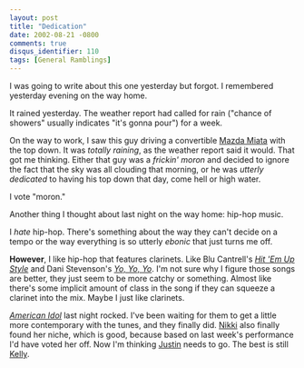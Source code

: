```yaml
---
layout: post
title: "Dedication"
date: 2002-08-21 -0800
comments: true
disqus_identifier: 110
tags: [General Ramblings]
---
```

I was going to write about this one yesterday but forgot. I remembered
yesterday evening on the way home.
 
 It rained yesterday. The weather report had called for rain ("chance of
showers" usually indicates "it's gonna pour") for a week.
 
 On the way to work, I saw this guy driving a convertible [Mazda
Miata](http://www.mazdausa.com/miata/default.asp?vehicle=miata) with the
top down. It was *totally raining*, as the weather report said it would.
That got me thinking. Either that guy was a *frickin' moron* and decided
to ignore the fact that the sky was all clouding that morning, or he was
*utterly dedicated* to having his top down that day, come hell or high
water.
 
 I vote "moron."
 
 Another thing I thought about last night on the way home: hip-hop
music.
 
 I *hate* hip-hop. There's something about the way they can't decide on
a tempo or the way everything is so utterly *ebonic* that just turns me
off.
 
 **However**, I like hip-hop that features clarinets. Like Blu
Cantrell's [*Hit 'Em Up
Style*](http://www.amazon.com/exec/obidos/ASIN/B00005LN65/mhsvortex) and
Dani Stevenson's [*Yo, Yo,
Yo*](http://www.amazon.com/exec/obidos/ASIN/B00006BTB6/mhsvortex). I'm
not sure why I figure those songs are better, they just seem to be more
catchy or something. Almost like there's some implicit amount of class
in the song if they can squeeze a clarinet into the mix. Maybe I just
like clarinets.
 
 [*American Idol*](http://idolonfox.msn.com) last night rocked. I've
been waiting for them to get a little more contemporary with the tunes,
and they finally did.
[Nikki](http://idolonfox.msn.com/contestants/ind/nicky_ozmet/default.asp)
also finally found her niche, which is good, because based on last
week's performance I'd have voted her off. Now I'm thinking
[Justin](http://idolonfox.msn.com/contestants/ind/justin_guarini/default.asp)
needs to go. The best is still
[Kelly](http://idolonfox.msn.com/contestants/ind/kelly_clarkson/default.asp).
